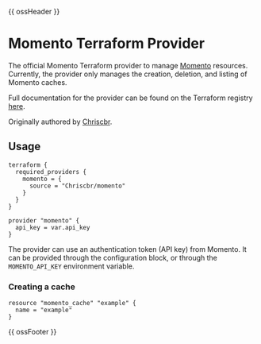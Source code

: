 
{{ ossHeader }}

# Momento Terraform Provider

The official Momento Terraform provider to manage [Momento](https://www.gomomento.com/) resources. Currently, the provider only manages the creation, deletion, and listing of Momento caches.

<!-- TODO: update link to point to official Momento provider registry entry -->
Full documentation for the provider can be found on the Terraform registry [here](https://registry.terraform.io/providers/Chriscbr/momento/latest/docs).

Originally authored by [Chriscbr](https://github.com/Chriscbr).

## Usage

```hcl
terraform {
  required_providers {
    momento = {
      source = "Chriscbr/momento"
    }
  }
}

provider "momento" {
  api_key = var.api_key
}
```

The provider can use an authentication token (API key) from Momento.
It can be provided through the configuration block, or through the `MOMENTO_API_KEY` environment variable.

### Creating a cache

```hcl
resource "momento_cache" "example" {
  name = "example"
}
```

{{ ossFooter }}
